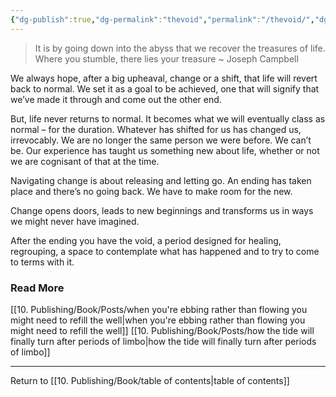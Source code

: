 ```yaml
---
{"dg-publish":true,"dg-permalink":"thevoid","permalink":"/thevoid/","dgPassFrontmatter":true}
---
```



> It is by going down into the abyss that we recover the treasures of life. Where you stumble, there lies your treasure ~ Joseph Campbell

We always hope, after a big upheaval, change or a shift, that life will revert back to normal. We set it as a goal to be achieved, one that will signify that we’ve made it through and come out the other end.

But, life never returns to normal. It becomes what we will eventually class as normal – for the duration. Whatever has shifted for us has changed us, irrevocably. We are no longer the same person we were before. We can’t be. Our experience has taught us something new about life, whether or not we are cognisant of that at the time.

Navigating change is about releasing and letting go. An ending has taken place and there’s no going back. We have to make room for the new.

Change opens doors, leads to new beginnings and transforms us in ways we might never have imagined.

After the ending you have the void, a period designed for healing, regrouping, a space to contemplate what has happened and to try to come to terms with it.

### Read More

[[10. Publishing/Book/Posts/when you're ebbing rather than flowing you might need to refill the well\|when you're ebbing rather than flowing you might need to refill the well]]
[[10. Publishing/Book/Posts/how the tide will finally turn after periods of limbo\|how the tide will finally turn after periods of limbo]]

---

Return to [[10. Publishing/Book/table of contents\|table of contents]]
